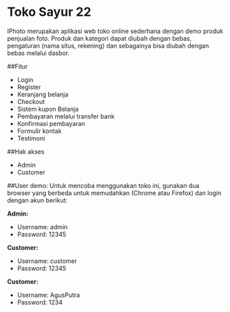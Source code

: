 # Toko Sayur 22
IPhoto merupakan aplikasi web toko online sederhana dengan demo produk penjualan foto. Produk dan kategori dapat diubah dengan bebas, pengaturan (nama situs, rekening) dan sebagainya bisa diubah dengan bebas melalui dasbor.

##Fitur
- Login
- Register
- Keranjang belanja
- Checkout
- Sistem kupon Belanja
- Pembayaran melalui transfer bank
- Konfirmasi pembayaran
- Formulir kontak
- Testimoni

##Hak akses
- Admin
- Customer

##User demo:
Untuk mencoba menggunakan toko ini, gunakan dua browser yang berbeda untuk memudahkan (Chrome atau Firefox) dan login dengan akun berikut:

**Admin:**
- Username: admin
- Password: 12345

**Customer:**
- Username: customer
- Password: 12345

**Customer:**
- Username: AgusPutra
- Password: 1234
